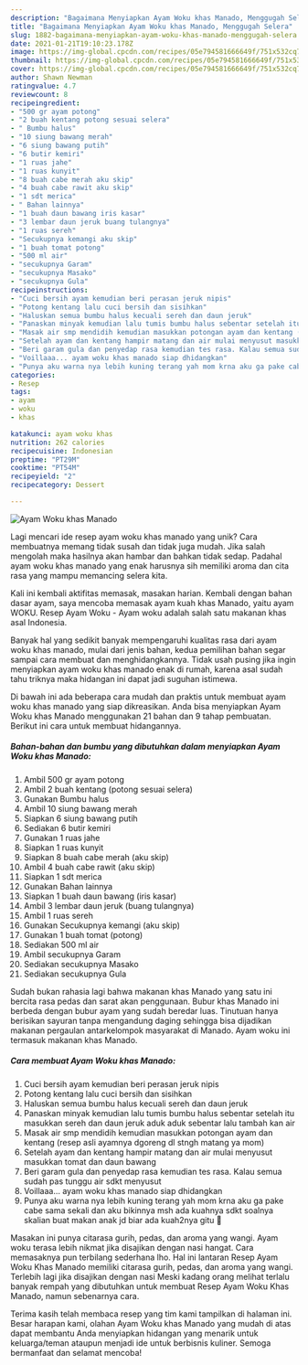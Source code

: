 ```yaml
---
description: "Bagaimana Menyiapkan Ayam Woku khas Manado, Menggugah Selera"
title: "Bagaimana Menyiapkan Ayam Woku khas Manado, Menggugah Selera"
slug: 1882-bagaimana-menyiapkan-ayam-woku-khas-manado-menggugah-selera
date: 2021-01-21T19:10:23.178Z
image: https://img-global.cpcdn.com/recipes/05e794581666649f/751x532cq70/ayam-woku-khas-manado-foto-resep-utama.jpg
thumbnail: https://img-global.cpcdn.com/recipes/05e794581666649f/751x532cq70/ayam-woku-khas-manado-foto-resep-utama.jpg
cover: https://img-global.cpcdn.com/recipes/05e794581666649f/751x532cq70/ayam-woku-khas-manado-foto-resep-utama.jpg
author: Shawn Newman
ratingvalue: 4.7
reviewcount: 8
recipeingredient:
- "500 gr ayam potong"
- "2 buah kentang potong sesuai selera"
- " Bumbu halus"
- "10 siung bawang merah"
- "6 siung bawang putih"
- "6 butir kemiri"
- "1 ruas jahe"
- "1 ruas kunyit"
- "8 buah cabe merah aku skip"
- "4 buah cabe rawit aku skip"
- "1 sdt merica"
- " Bahan lainnya"
- "1 buah daun bawang iris kasar"
- "3 lembar daun jeruk buang tulangnya"
- "1 ruas sereh"
- "Secukupnya kemangi aku skip"
- "1 buah tomat potong"
- "500 ml air"
- "secukupnya Garam"
- "secukupnya Masako"
- "secukupnya Gula"
recipeinstructions:
- "Cuci bersih ayam kemudian beri perasan jeruk nipis"
- "Potong kentang lalu cuci bersih dan sisihkan"
- "Haluskan semua bumbu halus kecuali sereh dan daun jeruk"
- "Panaskan minyak kemudian lalu tumis bumbu halus sebentar setelah itu masukkan sereh dan daun jeruk aduk aduk sebentar lalu tambah kan air"
- "Masak air smp mendidih kemudian masukkan potongan ayam dan kentang (resep asli ayamnya dgoreng dl stngh matang ya mom)"
- "Setelah ayam dan kentang hampir matang dan air mulai menyusut masukkan tomat dan daun bawang"
- "Beri garam gula dan penyedap rasa kemudian tes rasa. Kalau semua sudah pas tunggu air sdkt menyusut"
- "Voillaaa... ayam woku khas manado siap dhidangkan"
- "Punya aku warna nya lebih kuning terang yah mom krna aku ga pake cabe sama sekali dan aku bikinnya msh ada kuahnya sdkt soalnya skalian buat makan anak jd biar ada kuah2nya gitu 🤭"
categories:
- Resep
tags:
- ayam
- woku
- khas

katakunci: ayam woku khas 
nutrition: 262 calories
recipecuisine: Indonesian
preptime: "PT29M"
cooktime: "PT54M"
recipeyield: "2"
recipecategory: Dessert

---
```



![Ayam Woku khas Manado](https://img-global.cpcdn.com/recipes/05e794581666649f/751x532cq70/ayam-woku-khas-manado-foto-resep-utama.jpg)

Lagi mencari ide resep ayam woku khas manado yang unik? Cara membuatnya memang tidak susah dan tidak juga mudah. Jika salah mengolah maka hasilnya akan hambar dan bahkan tidak sedap. Padahal ayam woku khas manado yang enak harusnya sih memiliki aroma dan cita rasa yang mampu memancing selera kita.

Kali ini kembali aktifitas memasak, masakan harian. Kembali dengan bahan dasar ayam, saya mencoba memasak ayam kuah khas Manado, yaitu ayam WOKU. Resep Ayam Woku - Ayam woku adalah salah satu makanan khas asal Indonesia.

Banyak hal yang sedikit banyak mempengaruhi kualitas rasa dari ayam woku khas manado, mulai dari jenis bahan, kedua pemilihan bahan segar sampai cara membuat dan menghidangkannya. Tidak usah pusing jika ingin menyiapkan ayam woku khas manado enak di rumah, karena asal sudah tahu triknya maka hidangan ini dapat jadi suguhan istimewa.


Di bawah ini ada beberapa cara mudah dan praktis untuk membuat ayam woku khas manado yang siap dikreasikan. Anda bisa menyiapkan Ayam Woku khas Manado menggunakan 21 bahan dan 9 tahap pembuatan. Berikut ini cara untuk membuat hidangannya.

<!--inarticleads1-->

##### Bahan-bahan dan bumbu yang dibutuhkan dalam menyiapkan Ayam Woku khas Manado:

1. Ambil 500 gr ayam potong
1. Ambil 2 buah kentang (potong sesuai selera)
1. Gunakan  Bumbu halus
1. Ambil 10 siung bawang merah
1. Siapkan 6 siung bawang putih
1. Sediakan 6 butir kemiri
1. Gunakan 1 ruas jahe
1. Siapkan 1 ruas kunyit
1. Siapkan 8 buah cabe merah (aku skip)
1. Ambil 4 buah cabe rawit (aku skip)
1. Siapkan 1 sdt merica
1. Gunakan  Bahan lainnya
1. Siapkan 1 buah daun bawang (iris kasar)
1. Ambil 3 lembar daun jeruk (buang tulangnya)
1. Ambil 1 ruas sereh
1. Gunakan Secukupnya kemangi (aku skip)
1. Gunakan 1 buah tomat (potong)
1. Sediakan 500 ml air
1. Ambil secukupnya Garam
1. Sediakan secukupnya Masako
1. Sediakan secukupnya Gula


Sudah bukan rahasia lagi bahwa makanan khas Manado yang satu ini bercita rasa pedas dan sarat akan penggunaan. Bubur khas Manado ini berbeda dengan bubur ayam yang sudah beredar luas. Tinutuan hanya berisikan sayuran tanpa mengandung daging sehingga bisa dijadikan makanan pergaulan antarkelompok masyarakat di Manado. Ayam woku ini termasuk makanan khas Manado. 

<!--inarticleads2-->

##### Cara membuat Ayam Woku khas Manado:

1. Cuci bersih ayam kemudian beri perasan jeruk nipis
1. Potong kentang lalu cuci bersih dan sisihkan
1. Haluskan semua bumbu halus kecuali sereh dan daun jeruk
1. Panaskan minyak kemudian lalu tumis bumbu halus sebentar setelah itu masukkan sereh dan daun jeruk aduk aduk sebentar lalu tambah kan air
1. Masak air smp mendidih kemudian masukkan potongan ayam dan kentang (resep asli ayamnya dgoreng dl stngh matang ya mom)
1. Setelah ayam dan kentang hampir matang dan air mulai menyusut masukkan tomat dan daun bawang
1. Beri garam gula dan penyedap rasa kemudian tes rasa. Kalau semua sudah pas tunggu air sdkt menyusut
1. Voillaaa... ayam woku khas manado siap dhidangkan
1. Punya aku warna nya lebih kuning terang yah mom krna aku ga pake cabe sama sekali dan aku bikinnya msh ada kuahnya sdkt soalnya skalian buat makan anak jd biar ada kuah2nya gitu 🤭


Masakan ini punya citarasa gurih, pedas, dan aroma yang wangi. Ayam woku terasa lebih nikmat jika disajikan dengan nasi hangat. Cara memasaknya pun terbilang sederhana lho. Hal ini lantaran Resep Ayam Woku Khas Manado memiliki citarasa gurih, pedas, dan aroma yang wangi. Terlebih lagi jika disajikan dengan nasi Meski kadang orang melihat terlalu banyak rempah yang dibutuhkan untuk membuat Resep Ayam Woku Khas Manado, namun sebenarnya cara. 

Terima kasih telah membaca resep yang tim kami tampilkan di halaman ini. Besar harapan kami, olahan Ayam Woku khas Manado yang mudah di atas dapat membantu Anda menyiapkan hidangan yang menarik untuk keluarga/teman ataupun menjadi ide untuk berbisnis kuliner. Semoga bermanfaat dan selamat mencoba!
